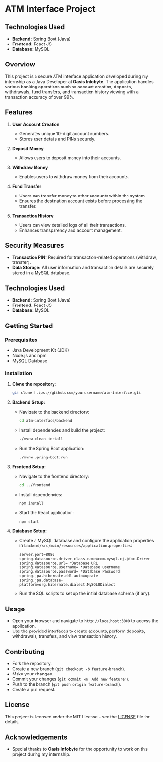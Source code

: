 # ATM Interface Project

## Technologies Used
- **Backend:** Spring Boot (Java)
- **Frontend:** React JS
- **Database:** MySQL

## Overview
This project is a secure ATM interface application developed during my internship as a Java Developer at **Oasis Infobyte**. The application handles various banking operations such as account creation, deposits, withdrawals, fund transfers, and transaction history viewing with a transaction accuracy of over 99%.

## Features
1. **User Account Creation**
   - Generates unique 10-digit account numbers.
   - Stores user details and PINs securely.

2. **Deposit Money**
   - Allows users to deposit money into their accounts.

3. **Withdraw Money**
   - Enables users to withdraw money from their accounts.

4. **Fund Transfer**
   - Users can transfer money to other accounts within the system.
   - Ensures the destination account exists before processing the transfer.

5. **Transaction History**
   - Users can view detailed logs of all their transactions.
   - Enhances transparency and account management.

## Security Measures
- **Transaction PIN:** Required for transaction-related operations (withdraw, transfer).
- **Data Storage:** All user information and transaction details are securely stored in a MySQL database.

## Technologies Used
- **Backend:** Spring Boot (Java)
- **Frontend:** React JS
- **Database:** MySQL

## Getting Started

### Prerequisites
- Java Development Kit (JDK)
- Node.js and npm
- MySQL Database

### Installation

1. **Clone the repository:**
    ```bash
    git clone https://github.com/yourusername/atm-interface.git
    ```

2. **Backend Setup:**
    - Navigate to the backend directory:
        ```bash
        cd atm-interface/backend
        ```
    - Install dependencies and build the project:
        ```bash
        ./mvnw clean install
        ```
    - Run the Spring Boot application:
        ```bash
        ./mvnw spring-boot:run
        ```

3. **Frontend Setup:**
    - Navigate to the frontend directory:
        ```bash
        cd ../frontend
        ```
    - Install dependencies:
        ```bash
        npm install
        ```
    - Start the React application:
        ```bash
        npm start
        ```

4. **Database Setup:**
    - Create a MySQL database and configure the application properties in `backend/src/main/resources/application.properties`:
        ```properties
      server.port=8080
      spring.datasource.driver-class-name=com.mysql.cj.jdbc.Driver
      spring.datasource.url= *Database URL
      spring.datasource.username= *Database Username
      spring.datasource.password= *Database Password
      spring.jpa.hibernate.ddl-auto=update
      spring.jpa.database-platform=org.hibernate.dialect.MySQL8Dialect
        ```
    - Run the SQL scripts to set up the initial database schema (if any).

## Usage
- Open your browser and navigate to `http://localhost:3000` to access the application.
- Use the provided interfaces to create accounts, perform deposits, withdrawals, transfers, and view transaction history.

## Contributing
- Fork the repository.
- Create a new branch (`git checkout -b feature-branch`).
- Make your changes.
- Commit your changes (`git commit -m 'Add new feature'`).
- Push to the branch (`git push origin feature-branch`).
- Create a pull request.

## License
This project is licensed under the MIT License - see the [LICENSE](LICENSE) file for details.

## Acknowledgements
- Special thanks to **Oasis Infobyte** for the opportunity to work on this project during my internship.

